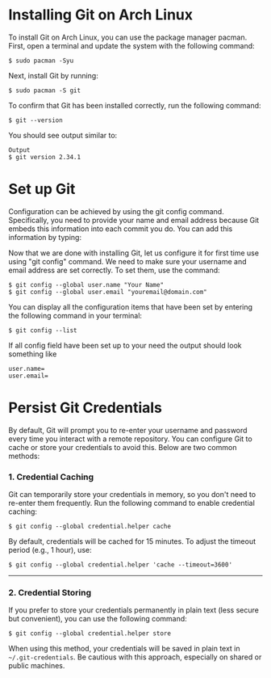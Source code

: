 # Installing Git on Arch Linux

To install Git on Arch Linux, you can use the package manager pacman. First, open a terminal and update the system with the following command:

```shell
$ sudo pacman -Syu
```

Next, install Git by running:

```shell
$ sudo pacman -S git
```

To confirm that Git has been installed correctly, run the following command:

```shell
$ git --version
```

You should see output similar to:

```shell
Output
$ git version 2.34.1
```

# Set up Git

Configuration can be achieved by using the git config command.
Specifically, you need to provide your name and email address because Git embeds this information into each commit you do.
You can add this information by typing:

Now that we are done with installing Git, let us configure it for first time use using "git config" command.
We need to make sure your username and email address are set correctly. To set them, use the command:

```shell
$ git config --global user.name "Your Name"
$ git config --global user.email "youremail@domain.com"
```

You can display all the configuration items that have been set by entering the following command in your terminal:

```shell
$ git config --list
```

If all config field have been set up to your need the output should look something like

```shell
user.name=
user.email=
```

# Persist Git Credentials

By default, Git will prompt you to re-enter your username and password every time you interact with a remote repository. You can configure Git to cache or store your credentials to avoid this. Below are two common methods:

### 1. Credential Caching

Git can temporarily store your credentials in memory, so you don't need to re-enter them frequently. Run the following command to enable credential caching:

```shell
$ git config --global credential.helper cache
```

By default, credentials will be cached for 15 minutes. To adjust the timeout period (e.g., 1 hour), use:

```shell
$ git config --global credential.helper 'cache --timeout=3600'
```

---

### 2. Credential Storing

If you prefer to store your credentials permanently in plain text (less secure but convenient), you can use the following command:

```shell
$ git config --global credential.helper store
```

When using this method, your credentials will be saved in plain text in `~/.git-credentials`. Be cautious with this approach, especially on shared or public machines.